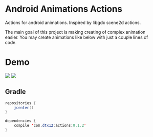 # Android Animations Actions
Actions for android animations. Inspired by libgdx scene2d actions.

The main goal of this project is making creating of complex animation easier.
You may create animations like below with just a couple lines of code.

# Demo
![](http://i.imgur.com/OTt06nA.gif)
![](http://i.imgur.com/h1ZHCSr.gif)

## Gradle
```java
repositories {
    jcenter()
}

dependencies {
    compile 'com.dtx12:actions:0.1.2'
}
```
